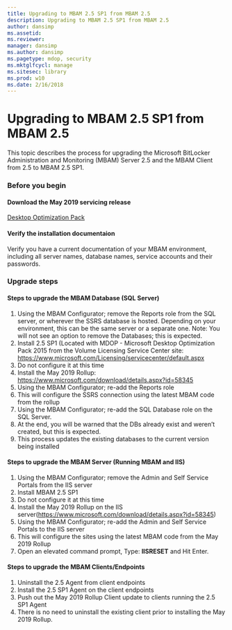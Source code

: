 ```yaml
---
title: Upgrading to MBAM 2.5 SP1 from MBAM 2.5
description: Upgrading to MBAM 2.5 SP1 from MBAM 2.5
author: dansimp
ms.assetid: 
ms.reviewer: 
manager: dansimp
ms.author: dansimp
ms.pagetype: mdop, security
ms.mktglfcycl: manage
ms.sitesec: library
ms.prod: w10
ms.date: 2/16/2018
---
```


# Upgrading to MBAM 2.5 SP1 from MBAM 2.5
This topic describes the process for upgrading the Microsoft BitLocker Administration and Monitoring (MBAM) Server 2.5 and the MBAM Client from 2.5 to MBAM 2.5 SP1.

### Before you begin
#### Download the May 2019 servicing release
[Desktop Optimization Pack](https://www.microsoft.com/download/details.aspx?id=58345)

#### Verify the installation documentaion
Verify you have a current documentation of your MBAM environment, including all server names, database names, service accounts and their passwords.

### Upgrade steps
#### Steps to upgrade the MBAM Database (SQL Server)
1. Using the MBAM Configurator; remove the Reports role from the SQL server, or wherever the SSRS database is hosted. Depending on your environment, this can be the same server or a separate one.
   Note: You will not see an option to remove the Databases; this is expected.  
2. Install 2.5 SP1 (Located with MDOP - Microsoft Desktop Optimization Pack 2015 from the Volume Licensing Service Center site:  <https://www.microsoft.com/Licensing/servicecenter/default.aspx>
3. Do not configure it at this time 
4. Install the May 2019 Rollup: https://www.microsoft.com/download/details.aspx?id=58345
5. Using the MBAM Configurator; re-add the Reports role
6. This will configure the SSRS connection using the latest MBAM code from the rollup 
7. Using the MBAM Configurator; re-add the SQL Database role on the SQL Server.
8. At the end, you will be warned that the DBs already exist and  weren’t created, but this is expected.
9. This process updates the existing databases to the current version  being installed                  

#### Steps to upgrade the MBAM Server (Running MBAM and IIS)
1. Using the MBAM Configurator; remove the Admin and Self Service Portals from  the IIS server
2. Install MBAM 2.5 SP1
3. Do not configure it at this time  
4. Install the May 2019 Rollup on the IIS server(https://www.microsoft.com/download/details.aspx?id=58345)
5. Using the MBAM Configurator; re-add the Admin and Self Service Portals to the IIS server 
6. This will configure the sites using the latest MBAM code from the May 2019 Rollup
7. Open an elevated command prompt, Type: **IISRESET** and Hit Enter.
 
#### Steps to upgrade the MBAM Clients/Endpoints
1. Uninstall the 2.5 Agent from client endpoints
2. Install the 2.5 SP1 Agent on the client endpoints
3. Push out the May 2019 Rollup Client update to clients running the 2.5 SP1 Agent 
4. There is no need to uninstall the existing client prior to installing the May 2019 Rollup.  
